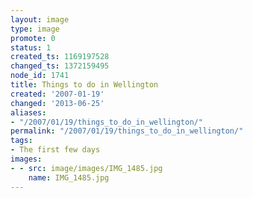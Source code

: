 ```yaml
---
layout: image
type: image
promote: 0
status: 1
created_ts: 1169197528
changed_ts: 1372159495
node_id: 1741
title: Things to do in Wellington
created: '2007-01-19'
changed: '2013-06-25'
aliases:
- "/2007/01/19/things_to_do_in_wellington/"
permalink: "/2007/01/19/things_to_do_in_wellington/"
tags:
- The first few days
images:
- - src: image/images/IMG_1485.jpg
    name: IMG_1485.jpg
---
```


